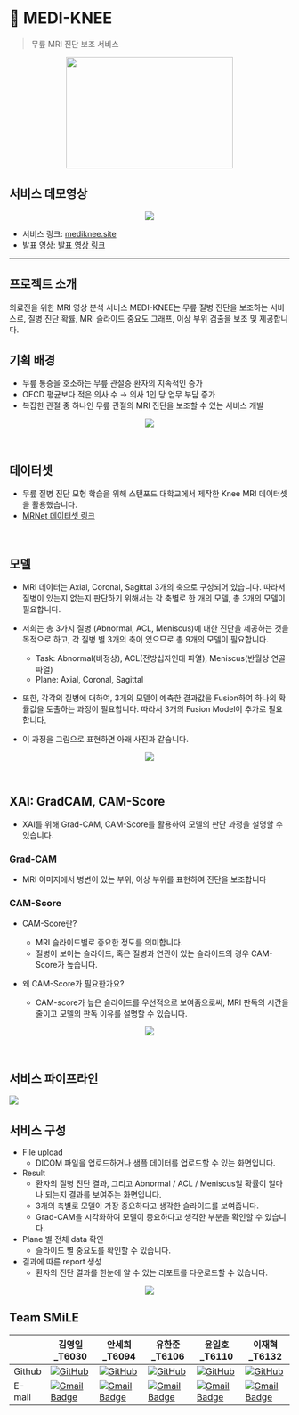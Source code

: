 # 🩻 MEDI-KNEE
> 무릎 MRI 진단 보조 서비스  

<p align = "center"> <img src= "https://github.com/boostcampaitech6/level2-3-cv-finalproject-cv-13/assets/49268298/3abc596a-d15d-4990-8cc5-2e3e3634dc96" width=300 height=200><p/>

## 서비스 데모영상

<p align = "center"> <img src="https://github.com/boostcampaitech6/level2-3-cv-finalproject-cv-13/assets/70832671/447950c6-0ae2-414c-bd16-015983d9c60b"> <p/>

- 서비스 링크: [mediknee.site](http://mediknee.site)
- 발표 영상: [발표 영상 링크](https://www.youtube.com/watch?v=7XdgcU41urQ)

<hr>

## 프로젝트 소개
의료진을 위한 MRI 영상 분석 서비스 MEDI-KNEE는 무릎 질병 진단을 보조하는 서비스로, 질병 진단 확률, MRI 슬라이드 중요도 그래프, 이상 부위 검출을 보조 및 제공합니다.
<br>



## 기획 배경
- 무릎 통증을 호소하는 무릎 관절증 환자의 지속적인 증가
- OECD 평균보다 적은 의사 수 → 의사 1인 당 업무 부담 증가
- 복잡한 관절 중 하나인 무릎 관절의 MRI 진단을 보조할 수 있는 서비스 개발  
<p align = "center"> <img src="https://github.com/boostcampaitech6/level2-3-cv-finalproject-cv-13/assets/49268298/4a3629cd-c4be-4927-a674-c1a993d4c628"> <p/>
<br>

## 데이터셋
- 무릎 질병 진단 모형 학습을 위해 스탠포드 대학교에서 제작한 Knee MRI 데이터셋을 활용했습니다.
- [MRNet 데이터셋 링크](https://stanfordmlgroup.github.io/competitions/mrnet/)

<br>

## 모델

- MRI 데이터는 Axial, Coronal, Sagittal 3개의 축으로 구성되어 있습니다. 따라서 질병이 있는지 없는지 판단하기 위해서는 각 축별로 한 개의 모델, 총 3개의 모델이 필요합니다.
- 저희는 총 3가지 질병 (Abnormal, ACL, Meniscus)에 대한 진단을 제공하는 것을 목적으로 하고, 각 질병 별 3개의 축이 있으므로 총 9개의 모델이 필요합니다.

    - Task: Abnormal(비정상), ACL(전방십자인대 파열), Meniscus(반월상 연골 파열)
    - Plane: Axial, Coronal, Sagittal

- 또한, 각각의 질병에 대하여, 3개의 모델이 예측한 결과값을 Fusion하여 하나의 확률값을 도출하는 과정이 필요합니다. 따라서 3개의 Fusion Model이 추가로 필요합니다.
- 이 과정을 그림으로 표현하면 아래 사진과 같습니다.

<p align = "center"> <img src="https://github.com/boostcampaitech6/level2-3-cv-finalproject-cv-13/assets/49268298/522ec459-9217-4093-aa58-21b4940ccf3c"> <p/>

<br>

## XAI: GradCAM, CAM-Score
- XAI를 위해 Grad-CAM, CAM-Score를 활용하여 모델의 판단 과정을 설명할 수 있습니다.

### Grad-CAM
- MRI 이미지에서 병변이 있는 부위, 이상 부위를 표현하여 진단을 보조합니다

### CAM-Score
- CAM-Score란?​
    - MRI 슬라이드별로 중요한 정도를 의미합니다.​
    - 질병이 보이는 슬라이드, 혹은 질병과 연관이 있는 슬라이드의 경우 CAM-Score가 높습니다.​

- 왜 CAM-Score가 필요한가요?​
    - CAM-score가 높은 슬라이드를 우선적으로 보여줌으로써, MRI 판독의 시간을 줄이고 모델의 판독 이유를 설명할 수 있습니다.

<p align = "center"> <img src="https://github.com/boostcampaitech6/level2-3-cv-finalproject-cv-13/assets/70832671/11b0570f-6cfc-4b5e-b651-5b120c70473b"> <p/>
<br>

## 서비스 파이프라인

<img src="https://github.com/boostcampaitech6/level2-3-cv-finalproject-cv-13/assets/78347296/5635bcd8-b7a0-40c0-8ca8-cfcc19cd0837">

<br>

## 서비스 구성
- File upload
    - DICOM 파일을 업로드하거나 샘플 데이터를 업로드할 수 있는 화면입니다.
- Result
    - 환자의 질병 진단 결과, 그리고 Abnormal / ACL / Meniscus일 확률이 얼마나 되는지 결과를 보여주는 화면입니다.
    - 3개의 축별로 모델이 가장 중요하다고 생각한 슬라이드를 보여줍니다.
    - Grad-CAM을 시각화하여 모델이 중요하다고 생각한 부분을 확인할 수 있습니다.
- Plane 별 전체 data 확인
    - 슬라이드 별 중요도를 확인할 수 있습니다.
- 결과에 따른 report 생성
    - 환자의 진단 결과를 한눈에 알 수 있는 리포트를 다운로드할 수 있습니다.
<p align = "center"> <img src="https://github.com/boostcampaitech6/level2-3-cv-finalproject-cv-13/assets/49268298/d778ad54-d24a-4d1c-adac-7093596443ca"> <p/>


## Team SMiLE

|    | 김영일_T6030 | 안세희_T6094 | 유한준_T6106 | 윤일호_T6110 | 이재혁_T6132 |
|---|        ---        |        ---        |        ---        |          ---      |        ---        |
|Github|[![GitHub](https://img.shields.io/badge/github-%23121011.svg?style=for-the-badge&logo=github&logoColor=white)](https://github.com/patrashu)|[![GitHub](https://img.shields.io/badge/github-%23121011.svg?style=for-the-badge&logo=github&logoColor=white)](https://github.com/seheeAn)|[![GitHub](https://img.shields.io/badge/github-%23121011.svg?style=for-the-badge&logo=github&logoColor=white)](https://github.com/lukehanjun)|[![GitHub](https://img.shields.io/badge/github-%23121011.svg?style=for-the-badge&logo=github&logoColor=white)](https://github.com/yuniroro)|[![GitHub](https://img.shields.io/badge/github-%23121011.svg?style=for-the-badge&logo=github&logoColor=white)](https://github.com/NewP1)|
|E-mail|[![Gmail Badge](https://img.shields.io/badge/Gmail-d14836?style=flat-square&logo=Gmail&logoColor=white&link=qhdrmfdl123@gmail.com)](mailto:qhdrmfdl123@gmail.com)|[![Gmail Badge](https://img.shields.io/badge/Gmail-d14836?style=flat-square&logo=Gmail&logoColor=white&link=imash0525@gmail.com)](mailto:imash0525@gmail.com)|[![Gmail Badge](https://img.shields.io/badge/Gmail-d14836?style=flat-square&logo=Gmail&logoColor=white&link=lukehanjun@gmail.com)](mailto:lukehanjun@gmail.com)|[![Gmail Badge](https://img.shields.io/badge/Gmail-d14836?style=flat-square&logo=Gmail&logoColor=white&link=ilho7159@gmail.com)](mailto:ilho7159@gmail.com)|[![Gmail Badge](https://img.shields.io/badge/Gmail-d14836?style=flat-square&logo=Gmail&logoColor=white&link=jaehyuk712@gmail.com)](mailto:jaehyuk712@gmail.com)|